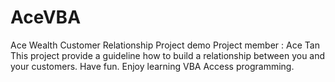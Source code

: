 # AceVBA
Ace Wealth Customer Relationship Project demo
Project member : Ace Tan
This project provide a guideline how to build a relationship between you and your customers.
Have fun. Enjoy learning VBA Access programming.
